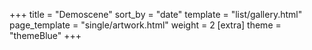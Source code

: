 +++
title = "Demoscene"
sort_by = "date"
template = "list/gallery.html"
page_template = "single/artwork.html"
weight = 2
[extra]
theme = "themeBlue"
+++
